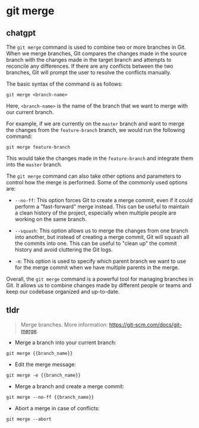 # git merge 
## chatgpt 
The `git merge` command is used to combine two or more branches in Git. When we merge branches, Git compares the changes made in the source branch with the changes made in the target branch and attempts to reconcile any differences. If there are any conflicts between the two branches, Git will prompt the user to resolve the conflicts manually.

The basic syntax of the command is as follows:

```
git merge <branch-name>
```

Here, `<branch-name>` is the name of the branch that we want to merge with our current branch. 

For example, if we are currently on the `master` branch and want to merge the changes from the `feature-branch` branch, we would run the following command:

```
git merge feature-branch
```

This would take the changes made in the `feature-branch` and integrate them into the `master` branch.

The `git merge` command can also take other options and parameters to control how the merge is performed. Some of the commonly used options are:

- `--no-ff`: This option forces Git to create a merge commit, even if it could perform a "fast-forward" merge instead. This can be useful to maintain a clean history of the project, especially when multiple people are working on the same branch.

- `--squash`: This option allows us to merge the changes from one branch into another, but instead of creating a merge commit, Git will squash all the commits into one. This can be useful to "clean up" the commit history and avoid cluttering the Git logs.

- `-m`: This option is used to specify which parent branch we want to use for the merge commit when we have multiple parents in the merge. 

Overall, the `git merge` command is a powerful tool for managing branches in Git. It allows us to combine changes made by different people or teams and keep our codebase organized and up-to-date. 

## tldr 
 
> Merge branches.
> More information: <https://git-scm.com/docs/git-merge>.

- Merge a branch into your current branch:

`git merge {{branch_name}}`

- Edit the merge message:

`git merge -e {{branch_name}}`

- Merge a branch and create a merge commit:

`git merge --no-ff {{branch_name}}`

- Abort a merge in case of conflicts:

`git merge --abort`
